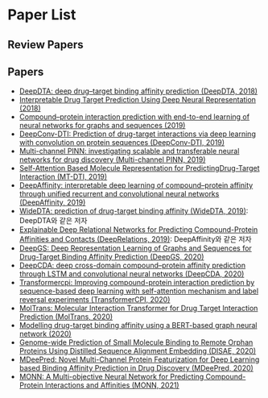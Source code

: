 # Paper List

## Review Papers



## Papers

*  [DeepDTA: deep drug–target binding affinity prediction \(DeepDTA, 2018\)](https://academic.oup.com/bioinformatics/article-abstract/34/17/i821/5093245)
*  [Interpretable Drug Target Prediction Using Deep Neural Representation \(2018\)](https://www.ijcai.org/Proceedings/2018/0468.pdf)
*  [Compound–protein interaction prediction with end-to-end learning of neural networks for graphs and sequences \(2019\)](https://academic.oup.com/bioinformatics/article/35/2/309/5050020)
*  [DeepConv-DTI: Prediction of drug-target interactions via deep learning with convolution on protein sequences \(DeepConv-DTI, 2019\)](https://journals.plos.org/ploscompbiol/article?id=10.1371/journal.pcbi.1007129)
*  [Multi-channel PINN: investigating scalable and transferable neural networks for drug discovery \(Multi-channel PINN, 2019\)](https://jcheminf.biomedcentral.com/articles/10.1186/s13321-019-0368-1)
*  [Self-Attention Based Molecule Representation for PredictingDrug-Target Interaction \(MT-DTI, 2019\)](http://proceedings.mlr.press/v106/shin19a/shin19a.pdf)
*  [DeepAffinity: interpretable deep learning of compound–protein affinity through unified recurrent and convolutional neural networks \(DeepAffinity, 2019\)](https://academic.oup.com/bioinformatics/article/35/18/3329/5320555)
*  [WideDTA: prediction of drug-target binding affinity \(WideDTA, 2019\)](https://arxiv.org/abs/1902.04166): DeepDTA와 같은 저자
*  [Explainable Deep Relational Networks for Predicting Compound-Protein Affinities and Contacts \(DeepRelations, 2019\)](https://arxiv.org/abs/1912.12553): DeepAffinity와 같은 저자
*  [DeepGS: Deep Representation Learning of Graphs and Sequences for Drug-Target Binding Affinity Prediction \(DeepGS, 2020\)](https://arxiv.org/abs/2003.13902)
*  [DeepCDA: deep cross-domain compound–protein affinity prediction through LSTM and convolutional neural networks \(DeepCDA, 2020\)](https://academic.oup.com/bioinformatics/advance-article/doi/10.1093/bioinformatics/btaa544/5848004)
*  [Transformercpi: Improving compound-protein interaction prediction by sequence-based deep learning with self-attention mechanism and label reversal experiments \(TransformerCPI, 2020\)](https://academic.oup.com/bioinformatics/advance-article/doi/10.1093/bioinformatics/btaa524/5840724)
*  [MolTrans: Molecular Interaction Transformer for Drug Target Interaction Prediction \(MolTrans, 2020\)](https://academic.oup.com/bioinformatics/advance-article/doi/10.1093/bioinformatics/btaa880/5929692)
*  [Modelling drug-target binding affinity using a BERT-based graph neural network \(2020\)](https://openreview.net/pdf/9c5010ca005551e9709314d9cb7ccd7cbd43a6ce.pdf)
*  [Genome-wide Prediction of Small Molecule Binding to Remote Orphan Proteins Using Distilled Sequence Alignment Embedding \(DISAE, 2020\)](https://www.biorxiv.org/content/10.1101/2020.08.04.236729v1)
*  [MDeePred: Novel Multi-Channel Protein Featurization for Deep Learning based Binding Affinity Prediction in Drug Discovery \(MDeePred, 2020\)](https://academic.oup.com/bioinformatics/advance-article/doi/10.1093/bioinformatics/btaa858/5926969)
*  [MONN: A Multi-objective Neural Network for Predicting Compound-Protein Interactions and Affinities \(MONN, 2021\)](https://www.sciencedirect.com/science/article/pii/S2405471220300818)

